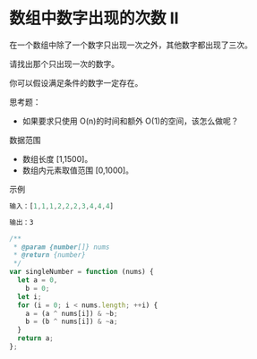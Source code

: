 # 数组中数字出现的次数 II

在一个数组中除了一个数字只出现一次之外，其他数字都出现了三次。

请找出那个只出现一次的数字。

你可以假设满足条件的数字一定存在。

思考题：

- 如果要求只使用 O(n)的时间和额外 O(1)的空间，该怎么做呢？

数据范围

- 数组长度 [1,1500]。
- 数组内元素取值范围 [0,1000]。

示例

```js
输入：[1,1,1,2,2,2,3,4,4,4]

输出：3
```

```ts
/**
 * @param {number[]} nums
 * @return {number}
 */
var singleNumber = function (nums) {
  let a = 0,
    b = 0;
  let i;
  for (i = 0; i < nums.length; ++i) {
    a = (a ^ nums[i]) & ~b;
    b = (b ^ nums[i]) & ~a;
  }
  return a;
};
```

